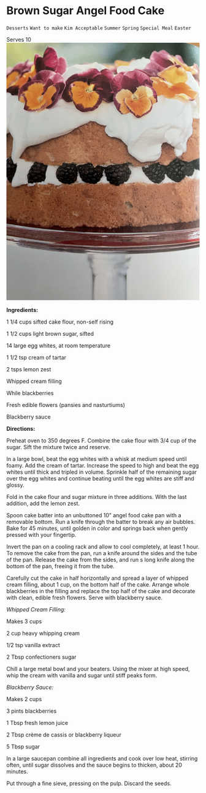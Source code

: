 # Brown Sugar Angel Food Cake

`Desserts` `Want to make` `Kim Acceptable` `Summer` `Spring` `Special Meal` `Easter`

Serves 10
![IMG_0552.HEIC](image/IMG_0552.HEIC)

**Ingredients:**

1 1/4 cups sifted cake flour, non-self rising

1 1/2 cups light brown sugar, sifted

14 large egg whites, at room temperature 

1 1/2 tsp cream of tartar 

2 tsps lemon zest

Whipped cream filling

While blackberries 

Fresh edible flowers (pansies and nasturtiums)

Blackberry sauce

**Directions:**

Preheat oven to 350 degrees F. Combine the cake flour with 3/4 cup of the sugar. Sift the mixture twice and reserve. 

In a large bowl, beat the egg whites with a whisk at medium speed until foamy. Add the cream of tartar. Increase the speed to high and beat the egg whites until thick and tripled in volume. Sprinkle half of the remaining sugar over the egg whites and continue beating until the egg whites are stiff and glossy. 

Fold in the cake flour and sugar mixture in three additions. With the last addition, add the lemon zest. 

Spoon cake batter into an unbuttoned 10” angel food cake pan with a removable bottom. Run a knife through the batter to break any air bubbles. Bake for 45 minutes, until golden in color and springs back when gently pressed with your fingertip. 

Invert the pan on a cooling rack and allow to cool completely, at least 1 hour. To remove the cake from the pan, run a knife around the sides and the tube of the pan. Release the cake from the sides, and run s long knife along the bottom of the pan, freeing it from the tube. 

Carefully cut the cake in half horizontally and spread a layer of whipped cream filling, about 1 cup, on the bottom half of the cake. Arrange whole blackberries in the filling and replace the top half of the cake and decorate with clean, edible fresh flowers. Serve with blackberry sauce. 

_Whipped Cream Filling:_

Makes 3 cups

2 cup heavy whipping cream

1/2 tsp vanilla extract 

2 Tbsp confectioners sugar 

Chill a large metal bowl and your beaters. Using the mixer at high speed, whip the cream with vanilla and sugar until stiff peaks form.

_Blackberry Sauce:_

Makes 2 cups

3 pints blackberries 

1 Tbsp fresh lemon juice

2 Tbsp crème de cassis or blackberry liqueur 

5 Tbsp sugar

In a large saucepan combine all ingredients and cook over low heat, stirring often, until sugar dissolves and the sauce begins to thicken, about 20 minutes. 

Put through a fine sieve, pressing on the pulp. Discard the seeds. 
